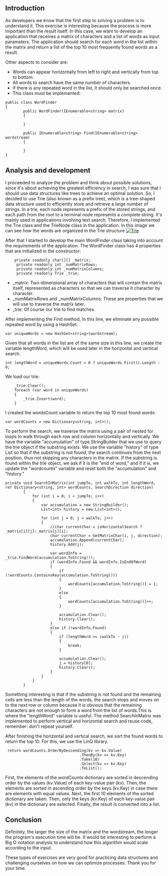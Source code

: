 ##  Introduction
As developers we know that the first step to solving a problem is to understand it.
This exercise is interesting because the process is more important than the result itself.
In this case, we want to develop an application that receives a matrix of characters and a list of words as input parameters. The application should search for each word in the list within the matrix and return a list of the top 10 most frequently found words as a result.

Other aspects to consider are:

- Words can appear horizontally from left to right and vertically from top to bottom.
- All words to search have the same number of characters.
- If there is any repeated word in the list, it should only be searched once.
- This class must be implemented:
```
public class WordFinder
{
		public WordFinder(IEnumerable<string> matrix)
		{
		
		}

		public IEnumerable<string> Find(IEnumerable<string> wordstream)
		{
		
		}
}
```
## Analysis and development
I proceeded to analyze the problem and think about possible solutions, since it's about achieving the greatest efficiency in search, I was sure that I should use data structures like trees to achieve an optimal solution. So, I decided to use Trie (also known as a prefix tree), which is a tree-shaped data structure used to efficiently store and retrieve a large number of strings. In a trie, each node represents a prefix of the stored strings, and each path from the root to a terminal node represents a complete string. It's mainly used in applications involving text search. Therefore, I implemented the Trie class and the TrieNode class in the application.
In this image we can see how the words are organized in the Trie structure
[![Trie](https://theoryofprogramming.files.wordpress.com/2015/01/trie12.jpg "Trie")](https://theoryofprogramming.files.wordpress.com/2015/01/trie12.jpg "Trie")


After that I started to develop the main WordFinder class taking into account the requirements of the application. The WordFinder class has 4 properties that are initialized in the constructor:
```
 	private readonly char[][] _matrix;
     private readonly int _numMatrixRows;
     private readonly int _numMatrixColumns;
     private readonly Trie _trie;
```
- _matrix: Two-dimensional array of characters that will contain the matrix itself, represented as characters so that we can traverse it character by character.
- _numMatrixRows and _numMatrixColumns: These are properties that we will use to traverse the matrix later.
- _trie: Of course our trie to find matches.

After implementing the Find method,
In this line, we eliminate any possible repeated word by using a HashSet.
```
var uniqueWords = new HashSet<string>(wordstream);
```
Given that all words in the list are of the same size
in this line, we create the variable lengthWord, which will be used later in the horizontal and vertical search.
```
int lengthWord = uniqueWords.Count > 0 ? uniqueWords.First().Length : 0;
```

We load our trie:
```
    _trie.Clear();
    foreach (var word in uniqueWords)
    {
        _trie.Insert(word);
    }
```

I created the wordsCount variable to return the top 10 most found words:
```
var wordCounts = new Dictionary<string, int>();
```
To perform the search, we traverse the matrix using a pair of nested for loops to walk through each row and column horizontally and vertically. We have the variable "accumulation" of type StringBuilder that we use to query the trie object if the substring exists. We use the variable "history" of type List so that if the substring is not found, the search continues from the next position, thus not skipping any characters in the matrix. If the substring is found within the trie object, we ask if it is the "end of word," and if it is, we update the "wordcounts" variable and reset both the "accumulation" and "history."
```
private void SearchInMatrix(int jumpTo, int walkTo, int lengthWord, ref Dictionary<string, int> wordCounts, SearchDirection direction) 
        {            
            for (int i = 0; i < jumpTo; i++)
            {
                var accumulation = new StringBuilder();
                List<int> history = new List<int>();

                for (int j = 0; j < walkTo; j++)
                {
                    //char currentChar = isHorizontalSearch ? _matrix[i][j]:_matrix[j][i];
                    char currentChar = GetMatrixChar(i, j, direction);
                    accumulation.Append(currentChar);
                    history.Add(j);

                    var wordInfo = _trie.FindWord(accumulation.ToString());
                    if (wordInfo.Found && wordInfo.IsEndOfWord)
                    {
                        if (!wordCounts.ContainsKey(accumulation.ToString()))
                        {
                            wordCounts[accumulation.ToString()] = 1;
                        }
                        else
                        {
                            wordCounts[accumulation.ToString()]++;
                        }

                        accumulation.Clear();
                        history.Clear();
                    }
                    else if (!wordInfo.Found)
                    {
                        if (lengthWord >= (walkTo - j))
                        {
                            break;
                        }

                        accumulation.Clear();
                        j = history[0];
                        history.Clear();
                    }
                }
            }                        
        }
```
Something interesting is that if the substring is not found and the remaining cells are less than the length of the words, the search stops and moves on to the next row or column because it is obvious that the remaining characters are not enough to form a word from the list of words.This is where the "lengthWord" variable is useful.
The method SearchInMatrix was implemented to perform vertical and horizontal search and reuse code, remember: don't repeat yourself.

After finishing the horizontal and vertical search, we sort the found words to return the top 10. For this, we use the LinQ library.
```
 return wordCounts.OrderByDescending(kv => kv.Value)
                                 .ThenBy(kv => kv.Key)
                                 .Take(10)
                                 .Select(kv => kv.Key)
                                 .ToList();
```
First, the elements of the wordCounts dictionary are sorted in descending order by the values (kv.Value) of each key-value pair (kv).
Then, the elements are sorted in ascending order by the keys (kv.Key) in case there are elements with equal values.
Next, the first 10 elements of the sorted dictionary are taken.
Then, only the keys (kv.Key) of each key-value pair (kv) in the dictionary are selected.
Finally, the result is converted into a list.

## Conclusion
Definitely, the larger the size of the matrix and the wordstream, the longer the program's execution time will be. It would be interesting to perform a Big O notation analysis to understand how this algorithm would scale according to the input.

These types of exercises are very good for practicing data structures and challenging ourselves on how we can optimize processes. Thank you for your time.